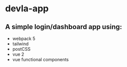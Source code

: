 # devla-app

## A simple login/dashboard app using:

- webpack 5
- tailwind
- postCSS
- vue 2
- vue functional components